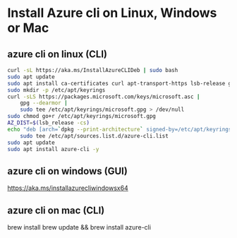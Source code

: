 # Install Azure cli on Linux, Windows or Mac

## azure cli on linux (CLI)

```bash
curl -sL https://aka.ms/InstallAzureCLIDeb | sudo bash
sudo apt update
sudo apt install ca-certificates curl apt-transport-https lsb-release gnupg
sudo mkdir -p /etc/apt/keyrings
curl -sLS https://packages.microsoft.com/keys/microsoft.asc |
    gpg --dearmor |
    sudo tee /etc/apt/keyrings/microsoft.gpg > /dev/null
sudo chmod go+r /etc/apt/keyrings/microsoft.gpg
AZ_DIST=$(lsb_release -cs)
echo "deb [arch=`dpkg --print-architecture` signed-by=/etc/apt/keyrings/microsoft.gpg] https://packages.microsoft.com/repos/azure-cli/ $AZ_DIST main" |
    sudo tee /etc/apt/sources.list.d/azure-cli.list
sudo apt update
sudo apt install azure-cli -y 
```
## azure cli on windows (GUI)

https://aka.ms/installazurecliwindowsx64

## azure cli on mac (CLI)

brew install
brew update && brew install azure-cli
